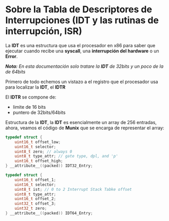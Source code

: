 # Sobre la Tabla de Descriptores de Interrupciones (IDT y las rutinas de interrupción, ISR)

La **IDT** es una estructura que usa el procesador en x86 para saber que ejecutar cuando recibe una **syscall**, una **interrupción del hardware** o un **Error**.

***Nota:** En esta documentación solo tratare la **IDT** de 32bits y un poco de la de 64bits*

Primero de todo echemos un vistazo a el registro que el procesador usa para localizar la **IDT**, el **IDTR**

El **IDTR** se compone de:
- limite de 16 bits
- puntero de 32bits/64bits

Estructura de la **IDT**, la **IDT** es esencialmente un array de 256 entradas, ahora, veamos el código de **Munix** que se encarga de representar el array:
```c
typedef struct {
	uint16_t offset_low;
	uint16_t selector;
	uint8_t zero; // always 0
	uint8_t type_attr; // gate type, dpl, and 'p'
	uint16_t offset_high;
} __attribute__((packed)) IDT32_Entry;

typedef struct {
	uint16_t offset_1;
	uint16_t selector;
	uint8_t ist; // 0 to 2 Interrupt Stack Tabke offset
	uint8_t type_attr;
	uint16_t offset_2;
	uint32_t offset_3;
	uint32_t zero;
} __attribute__((packed)) IDT64_Entry;
```
